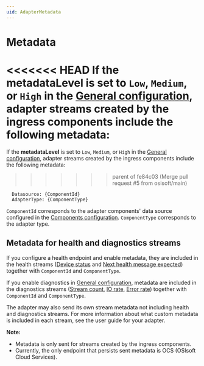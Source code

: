 ```yaml
---
uid: AdapterMetadata
---
```


# Metadata

<<<<<<< HEAD
If the metadataLevel is set to `Low`, `Medium`, or `High` in the [General configuration](xref:GeneralConfiguration), adapter streams created by the ingress components include the following metadata:
=======
If the **metadataLevel** is set to `Low`, `Medium`, or `High` in the [General configuration](xref:GeneralConfiguration), adapter streams created by the ingress components include the following metadata:
>>>>>>> parent of fe84c03 (Merge pull request #5 from osisoft/main)

```code
  Datasource: {ComponentId}
  AdapterType: {ComponentType}
```

`ComponentId` corresponds to the adapter components' data source configured in the [Components configuration](xref:SystemComponentsConfiguration). `ComponentType` corresponds to the adapter type.

## Metadata for health and diagnostics streams

If you configure a health endpoint and enable metadata, they are included in the health streams ([Device status](xref:DeviceStatus) and [Next health message expected](xref:NextHealthMessageExpected)) together with `ComponentId` and `ComponentType`.

If you enable diagnostics in [General configuration](xref:GeneralConfiguration), metadata are included in the diagnostics streams ([Stream count](xref:StreamCount), [IO rate](xref:IORate), [Error rate](xref:ErrorRate)) together with `ComponentId` and `ComponentType`.

The adapter may also send its own stream metadata not including health and diagnostics streams. For more information about what custom metadata is included in each stream, see the user guide for your adapter.

**Note:**

- Metadata is only sent for streams created by the ingress components.
- Currently, the only endpoint that persists sent metadata is OCS (OSIsoft Cloud Services).
